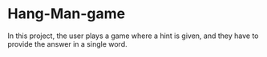 # Hang-Man-game
In this project, the user plays a game where a hint is given, and they have to provide the answer in a single word.
